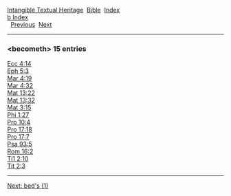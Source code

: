 [Intangible Textual Heritage](../../index)  [Bible](../index) 
[Index](index)   
[b Index](_b_)  
  [Previous](c01168)  [Next](c01170) 

------------------------------------------------------------------------

### &lt;becometh&gt; 15 entries

[Ecc 4:14](../kjv/ecc004.htm#014)  
[Eph 5:3](../kjv/eph005.htm#003)  
[Mar 4:19](../kjv/mar004.htm#019)  
[Mar 4:32](../kjv/mar004.htm#032)  
[Mat 13:22](../kjv/mat013.htm#022)  
[Mat 13:32](../kjv/mat013.htm#032)  
[Mat 3:15](../kjv/mat003.htm#015)  
[Phi 1:27](../kjv/phi001.htm#027)  
[Pro 10:4](../kjv/pro010.htm#004)  
[Pro 17:18](../kjv/pro017.htm#018)  
[Pro 17:7](../kjv/pro017.htm#007)  
[Psa 93:5](../kjv/psa093.htm#005)  
[Rom 16:2](../kjv/rom016.htm#002)  
[Ti1 2:10](../kjv/ti1002.htm#010)  
[Tit 2:3](../kjv/tit002.htm#003)  

------------------------------------------------------------------------

[Next: bed's (1)](c01170)
